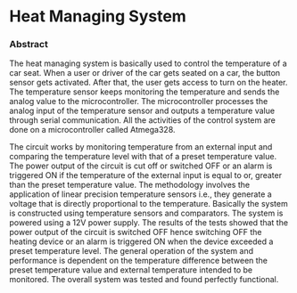 # Heat Managing System


### Abstract

The heat managing system is basically used to control the temperature of a car seat. When a user or driver of the car gets seated on a car, the button sensor gets activated. After that, the user gets access to turn on the heater. The temperature sensor keeps monitoring the temperature and sends the analog value to the microcontroller. The microcontroller processes the analog input of the temperature sensor and outputs a temperature value through serial communication. All the activities of the control system are done on a microcontroller called Atmega328.

The circuit works by monitoring temperature from an external input and comparing the temperature level with that of a preset temperature value. The power output of the circuit is cut off or switched OFF or an alarm is triggered ON if the temperature of the external input is equal to or, greater than the preset temperature value. The methodology involves the application of linear precision temperature sensors i.e., they generate a voltage that is directly proportional to the temperature. Basically the system is constructed using temperature sensors and comparators. The system is powered using a 12V power supply. The results of the tests showed that the power output of the circuit is switched OFF hence switching OFF the heating device or an alarm is triggered ON when the device exceeded a preset temperature level. The general operation of the system and performance is dependent on the temperature difference between the preset temperature value and external temperature intended to be monitored. The overall system was tested and found perfectly functional.
